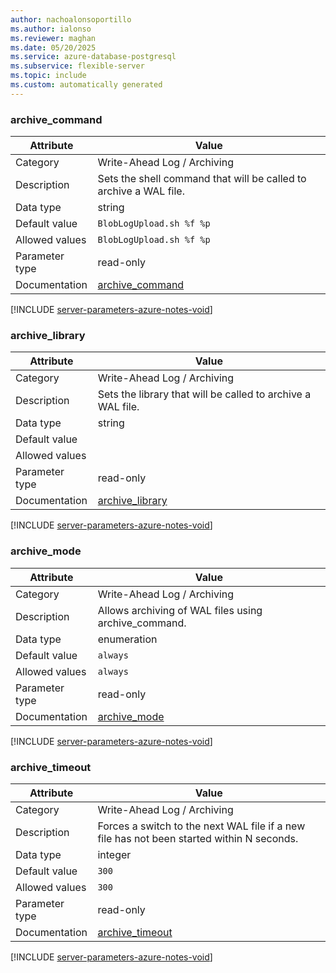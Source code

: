 ```yaml
---
author: nachoalonsoportillo
ms.author: ialonso
ms.reviewer: maghan
ms.date: 05/20/2025
ms.service: azure-database-postgresql
ms.subservice: flexible-server
ms.topic: include
ms.custom: automatically generated
---
```

### archive_command

| Attribute | Value |
| --- | --- |
| Category | Write-Ahead Log / Archiving |
| Description | Sets the shell command that will be called to archive a WAL file. |
| Data type | string |
| Default value | `BlobLogUpload.sh %f %p` |
| Allowed values | `BlobLogUpload.sh %f %p` |
| Parameter type | read-only |
| Documentation | [archive_command](https://www.postgresql.org/docs/16/runtime-config-wal.html#GUC-ARCHIVE-COMMAND) |


[!INCLUDE [server-parameters-azure-notes-void](./server-parameters-azure-notes-void.md)]



### archive_library

| Attribute | Value |
| --- | --- |
| Category | Write-Ahead Log / Archiving |
| Description | Sets the library that will be called to archive a WAL file. |
| Data type | string |
| Default value | |
| Allowed values | |
| Parameter type | read-only |
| Documentation | [archive_library](https://www.postgresql.org/docs/16/runtime-config-wal.html#GUC-ARCHIVE-LIBRARY) |


[!INCLUDE [server-parameters-azure-notes-void](./server-parameters-azure-notes-void.md)]



### archive_mode

| Attribute | Value |
| --- | --- |
| Category | Write-Ahead Log / Archiving |
| Description | Allows archiving of WAL files using archive_command. |
| Data type | enumeration |
| Default value | `always` |
| Allowed values | `always` |
| Parameter type | read-only |
| Documentation | [archive_mode](https://www.postgresql.org/docs/16/runtime-config-wal.html#GUC-ARCHIVE-MODE) |


[!INCLUDE [server-parameters-azure-notes-void](./server-parameters-azure-notes-void.md)]



### archive_timeout

| Attribute | Value |
| --- | --- |
| Category | Write-Ahead Log / Archiving |
| Description | Forces a switch to the next WAL file if a new file has not been started within N seconds. |
| Data type | integer |
| Default value | `300` |
| Allowed values | `300` |
| Parameter type | read-only |
| Documentation | [archive_timeout](https://www.postgresql.org/docs/16/runtime-config-wal.html#GUC-ARCHIVE-TIMEOUT) |


[!INCLUDE [server-parameters-azure-notes-void](./server-parameters-azure-notes-void.md)]



